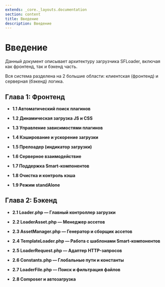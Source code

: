```yaml
---
extends: _core._layouts.documentation
section: content
title: Введение
description: Введение
---
```


# Введение

Данный документ описывает архитектуру загрузчика SFLoader, включая как фронтенд, так и бэкенд часть.

Вся система разделена на 2 большие области: клиентская (фронтенд) и серверная (бэкенд) логика.


## **Глава 1: Фронтенд**

- **1.1 Автоматический поиск плагинов**

- **1.2 Динамическая загрузка JS и CSS**

- **1.3 Управление зависимостями плагинов**

- **1.4 Кэширование и ускорение загрузки**

- **1.5 Прелоадер (индикатор загрузки)**

- **1.6 Серверное взаимодействие**

- **1.7 Поддержка Smart-компонентов**

- **1.8 Очистка и контроль кэша**

- **1.9 Режим standAlone**

## **Глава 2: Бэкенд**

- **2.1 Loader.php — Главный контроллер загрузки**

- **2.2 LoaderAsset.php — Менеджер ассетов**

- **2.3 AssetManager.php — Генератор и сборщик ассетов**

- **2.4 TemplateLoader.php — Работа с шаблонами Smart-компонентов**

- **2.5 LoaderRequest.php — Адаптер HTTP-запросов**

- **2.6 Constants.php — Глобальные пути и константы**

- **2.7 LoaderFile.php — Поиск и фильтрация файлов**

- **2.8 Composer и автозагрузка**
